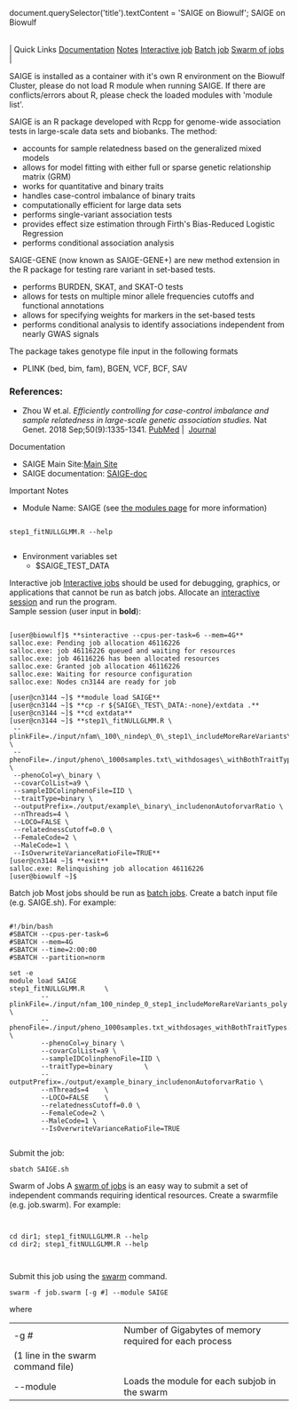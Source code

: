 

document.querySelector('title').textContent = 'SAIGE on Biowulf';
SAIGE on Biowulf


|  |
| --- |
| 
Quick Links
[Documentation](#doc)
[Notes](#notes)
[Interactive job](#int) 
[Batch job](#sbatch) 
[Swarm of jobs](#swarm) 
 |


SAIGE is installed as a container with it's own R environment on the Biowulf Cluster, please do not load R module when running SAIGE.
If there are conflicts/errors about R, please check the loaded modules with 'module list'.




SAIGE is an R package developed with Rcpp for genome-wide association tests in large-scale data sets and biobanks. The method:



* accounts for sample relatedness based on the generalized mixed models
* allows for model fitting with either full or sparse genetic relationship matrix (GRM)
* works for quantitative and binary traits
* handles case-control imbalance of binary traits
* computationally efficient for large data sets
* performs single-variant association tests
* provides effect size estimation through Firth's Bias-Reduced Logistic Regression
* performs conditional association analysis



SAIGE-GENE (now known as SAIGE-GENE+) are new method extension in the R package for testing rare variant in set-based tests.



* performs BURDEN, SKAT, and SKAT-O tests
* allows for tests on multiple minor allele frequencies cutoffs and functional annotations
* allows for specifying weights for markers in the set-based tests
* performs conditional analysis to identify associations independent from nearly GWAS signals



The package takes genotype file input in the following formats



* PLINK (bed, bim, fam), BGEN, VCF, BCF, SAV


### References:


* Zhou W et.al. *Efficiently controlling for case-control imbalance and sample relatedness in large-scale genetic association studies.*
 Nat Genet. 2018 Sep;50(9):1335-1341.
 [PubMed](https://www.ncbi.nlm.nih.gov/pubmed/30104761) | 
 [Journal](https://www.nature.com/articles/s41588-018-0184-y)


Documentation
* SAIGE Main Site:[Main Site](https://github.com/saigegit/SAIGE)
* SAIGE documentation: [SAIGE-doc](https://saigegit.github.io//SAIGE-doc/)


Important Notes
* Module Name: SAIGE (see [the modules page](/apps/modules.html) for more information)
 
```

step1_fitNULLGLMM.R --help
	

```
* Environment variables set 
	+ $SAIGE\_TEST\_DATA



Interactive job
[Interactive jobs](/docs/userguide.html#int) should be used for debugging, graphics, or applications that cannot be run as batch jobs.
Allocate an [interactive session](/docs/userguide.html#int) and run the program.   
Sample session (user input in **bold**):



```

[user@biowulf]$ **sinteractive --cpus-per-task=6 --mem=4G**
salloc.exe: Pending job allocation 46116226
salloc.exe: job 46116226 queued and waiting for resources
salloc.exe: job 46116226 has been allocated resources
salloc.exe: Granted job allocation 46116226
salloc.exe: Waiting for resource configuration
salloc.exe: Nodes cn3144 are ready for job

[user@cn3144 ~]$ **module load SAIGE**
[user@cn3144 ~]$ **cp -r ${SAIGE\_TEST\_DATA:-none}/extdata .**
[user@cn3144 ~]$ **cd extdata**
[user@cn3144 ~]$ **step1\_fitNULLGLMM.R \
 --plinkFile=./input/nfam\_100\_nindep\_0\_step1\_includeMoreRareVariants\_poly \
 --phenoFile=./input/pheno\_1000samples.txt\_withdosages\_withBothTraitTypes.txt \
 --phenoCol=y\_binary \
 --covarColList=a9 \
 --sampleIDColinphenoFile=IID \
 --traitType=binary \
 --outputPrefix=./output/example\_binary\_includenonAutoforvarRatio \
 --nThreads=4 \
 --LOCO=FALSE \
 --relatednessCutoff=0.0 \
 --FemaleCode=2 \
 --MaleCode=1 \
 --IsOverwriteVarianceRatioFile=TRUE** 
[user@cn3144 ~]$ **exit**
salloc.exe: Relinquishing job allocation 46116226
[user@biowulf ~]$

```


Batch job
Most jobs should be run as [batch jobs](/docs/userguide.html#submit).
Create a batch input file (e.g. SAIGE.sh). For example:



```

#!/bin/bash
#SBATCH --cpus-per-task=6
#SBATCH --mem=4G
#SBATCH --time=2:00:00
#SBATCH --partition=norm

set -e
module load SAIGE
step1_fitNULLGLMM.R     \
        --plinkFile=./input/nfam_100_nindep_0_step1_includeMoreRareVariants_poly \
        --phenoFile=./input/pheno_1000samples.txt_withdosages_withBothTraitTypes.txt \
        --phenoCol=y_binary \
        --covarColList=a9 \
        --sampleIDColinphenoFile=IID \
        --traitType=binary        \
        --outputPrefix=./output/example_binary_includenonAutoforvarRatio \
        --nThreads=4    \
        --LOCO=FALSE    \
        --relatednessCutoff=0.0 \
        --FemaleCode=2 \
        --MaleCode=1 \
        --IsOverwriteVarianceRatioFile=TRUE


```

 Submit the job:

```
sbatch SAIGE.sh
```

Swarm of Jobs 
A [swarm of jobs](/apps/swarm.html) is an easy way to submit a set of independent commands requiring identical resources.
Create a swarmfile (e.g. job.swarm). For example:



```


cd dir1; step1_fitNULLGLMM.R --help 
cd dir2; step1_fitNULLGLMM.R --help

    
```

Submit this job using the [swarm](/apps/swarm.html) command.



```
swarm -f job.swarm [-g #] --module SAIGE
```

where
 

|  |  |
| --- | --- |
| -g *#*  | Number of Gigabytes of memory required for each process
 (1 line in the swarm command file)  |
| --module  | Loads the module for each subjob in the swarm  |










